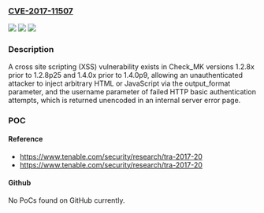 ### [CVE-2017-11507](https://cve.mitre.org/cgi-bin/cvename.cgi?name=CVE-2017-11507)
![](https://img.shields.io/static/v1?label=Product&message=Check_MK&color=blue)
![](https://img.shields.io/static/v1?label=Version&message=n%2Fa&color=blue)
![](https://img.shields.io/static/v1?label=Vulnerability&message=Stored%20and%20Reflected%20Cross%20Site%20Scripting%20(XSS)&color=brighgreen)

### Description

A cross site scripting (XSS) vulnerability exists in Check_MK versions 1.2.8x prior to 1.2.8p25 and 1.4.0x prior to 1.4.0p9, allowing an unauthenticated attacker to inject arbitrary HTML or JavaScript via the output_format parameter, and the username parameter of failed HTTP basic authentication attempts, which is returned unencoded in an internal server error page.

### POC

#### Reference
- https://www.tenable.com/security/research/tra-2017-20
- https://www.tenable.com/security/research/tra-2017-20

#### Github
No PoCs found on GitHub currently.

